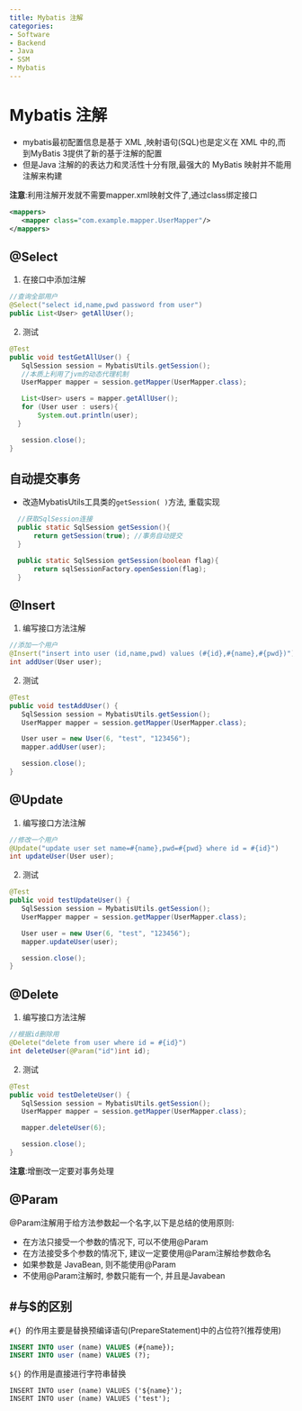 ```yaml
---
title: Mybatis 注解
categories:
- Software
- Backend
- Java
- SSM
- Mybatis
---
```

# Mybatis 注解

- mybatis最初配置信息是基于 XML ,映射语句(SQL)也是定义在 XML 中的,而到MyBatis 3提供了新的基于注解的配置
- 但是Java 注解的的表达力和灵活性十分有限,最强大的 MyBatis 映射并不能用注解来构建

**注意**:利用注解开发就不需要mapper.xml映射文件了,通过class绑定接口

```xml
<mappers>
   <mapper class="com.example.mapper.UserMapper"/>
</mappers>
```

## @Select

1. 在接口中添加注解

```java
//查询全部用户
@Select("select id,name,pwd password from user")
public List<User> getAllUser();
```

2. 测试

```java
@Test
public void testGetAllUser() {
   SqlSession session = MybatisUtils.getSession();
   //本质上利用了jvm的动态代理机制
   UserMapper mapper = session.getMapper(UserMapper.class);

   List<User> users = mapper.getAllUser();
   for (User user : users){
       System.out.println(user);
  }

   session.close();
}
```

## 自动提交事务

- 改造MybatisUtils工具类的`getSession( )`方法, 重载实现

```java
  //获取SqlSession连接
  public static SqlSession getSession(){
      return getSession(true); //事务自动提交
  }

  public static SqlSession getSession(boolean flag){
      return sqlSessionFactory.openSession(flag);
  }
```

## @Insert

1. 编写接口方法注解

```java
//添加一个用户
@Insert("insert into user (id,name,pwd) values (#{id},#{name},#{pwd})")
int addUser(User user);
```

2. 测试

```java
@Test
public void testAddUser() {
   SqlSession session = MybatisUtils.getSession();
   UserMapper mapper = session.getMapper(UserMapper.class);

   User user = new User(6, "test", "123456");
   mapper.addUser(user);

   session.close();
}
```

## @Update

1. 编写接口方法注解

```java
//修改一个用户
@Update("update user set name=#{name},pwd=#{pwd} where id = #{id}")
int updateUser(User user);
```

2. 测试

```java
@Test
public void testUpdateUser() {
   SqlSession session = MybatisUtils.getSession();
   UserMapper mapper = session.getMapper(UserMapper.class);

   User user = new User(6, "test", "123456");
   mapper.updateUser(user);

   session.close();
}
```

## @Delete

1. 编写接口方法注解

```java
//根据id删除用
@Delete("delete from user where id = #{id}")
int deleteUser(@Param("id")int id);
```

2. 测试

```java
@Test
public void testDeleteUser() {
   SqlSession session = MybatisUtils.getSession();
   UserMapper mapper = session.getMapper(UserMapper.class);

   mapper.deleteUser(6);

   session.close();
}
```

**注意**:增删改一定要对事务处理

## @Param

@Param注解用于给方法参数起一个名字,以下是总结的使用原则:

- 在方法只接受一个参数的情况下, 可以不使用@Param
- 在方法接受多个参数的情况下, 建议一定要使用@Param注解给参数命名
- 如果参数是 JavaBean,  则不能使用@Param
- 不使用@Param注解时, 参数只能有一个, 并且是Javabean

## \#与$的区别

`#{} `的作用主要是替换预编译语句(PrepareStatement)中的占位符?(推荐使用)

```sql
INSERT INTO user (name) VALUES (#{name});
INSERT INTO user (name) VALUES (?);
```

`${}` 的作用是直接进行字符串替换

```mysql
INSERT INTO user (name) VALUES ('${name}');
INSERT INTO user (name) VALUES ('test');
```